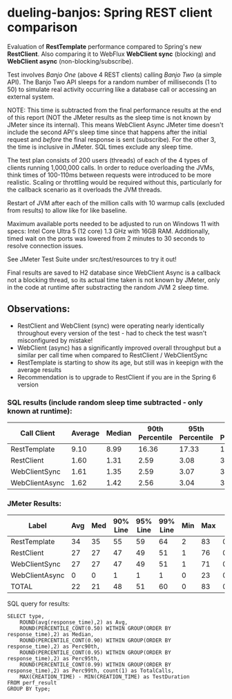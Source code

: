 # dueling-banjos: Spring REST client comparison

Evaluation of **RestTemplate** performance compared to Spring's new **RestClient**.  Also comparing it to WebFlux **WebClient sync** (blocking) and **WebClient async** (non-blocking/subscribe).

Test involves _Banjo One_ (above 4 REST clients) calling _Banjo Two_ (a simple API).  The Banjo Two API sleeps for a random number of milliseconds (1 to 50) to simulate real activity occurring like a database call or accessing an external system.  

NOTE: This time is subtracted from the final performance results at the end of this report (NOT the JMeter results as the sleep time is not known by JMeter since its internal).  This means WebClient Async JMeter time doesn't include the second API's sleep time since that happens after the initial request and _before_ the final response is sent (subscribe).  For the other 3, the time is inclusive in JMeter.  SQL times exclude any sleep time.

The test plan consists of 200 users (threads) of each of the 4 types of clients running 1,000,000 calls.  In order to reduce overloading the JVMs, think times of 100-110ms between requests were introduced to be more realistic.  Scaling or throttling would be required without this, particularly for the callback scenario as it overloads the JVM threads.

Restart of JVM after each of the million calls with 10 warmup calls (excluded from results) to allow like for like baseline.

Maximum available ports needed to be adjusted to run on Windows 11 with specs: Intel Core Ultra 5 (12 core) 1.3 GHz with 16GB RAM.  Additionally, timed wait on the ports was lowered from 2 minutes to 30 seconds to resolve connection issues.

See JMeter Test Suite under src/test/resources to try it out!

Final results are saved to H2 database since WebClient Async is a callback not a blocking thread, so its actual time taken is not known by JMeter, only in the code at runtime after substracting the random JVM 2 sleep time.

## Observations:

- RestClient and WebClient (sync) were operating nearly identically throughout every version of the test - had to check the test wasn't misconfigured by mistake!
- WebClient (async) has a significantly improved overall throughput but a similar per call time when compared to RestClient / WebClientSync
- RestTemplate is starting to show its age, but still was in keepign with the average results
- Recommendation is to upgrade to RestClient if you are in the Spring 6 version

### SQL results (include random sleep time subtracted - only known at runtime):

| Call Client    | Average | Median | 90th Percentile | 95th Percentile | 99th Percentile | Total Calls | Test Duration |
|----------------|---------|--------|-----------------|-----------------|-----------------|-------------|---------------|
| RestTemplate   | 9.10    | 8.99   | 16.36           | 17.33           | 18.92           | 1,000,000   | 12:40.528464  |
| RestClient     | 1.60    | 1.31   | 2.59            | 3.08            | 3.87            | 1,000,000   | 11:33.803078  |
| WebClientSync  | 1.61    | 1.35   | 2.59            | 3.07            | 3.93            | 1,000,000   | 11:33.711818  |
| WebClientAsync | 1.62    | 1.42   | 2.56            | 3.04            | 3.91            | 1,000,000   | 09:19.613708  |

### JMeter Results:

| Label          | Avg | Med | 90% Line | 95% Line | 99% Line | Min | Max | Error % | Thru-put | Recv KB/s | Sent KB/s |
|----------------|-----|-----|----------|----------|----------|-----|-----|---------|----------|-----------|-----------|
| RestTemplate   | 34  | 35  | 55       | 59       | 64       | 2   | 83  | 0.00%   | 1314.806 | 251.46    | 165.64    |
| RestClient     | 27  | 27  | 47       | 49       | 51       | 1   | 76  | 0.00%   | 1441.242 | 276.26    | 178.75    |
| WebClientSync  | 27  | 27  | 47       | 49       | 51       | 1   | 71  | 0.00%   | 1441.379 | 280.52    | 182.99    |
| WebClientAsync | 0   | 0   | 1        | 1        | 1        | 0   | 23  | 0.00%   | 1787.000 | 325.83    | 228.61    |
| TOTAL          | 22  | 21  | 48       | 51       | 60       | 0   | 83  | 0.00%   | 1308.721 | 248.62    | 165.19    |

SQL query for results:

```
SELECT type, 
    ROUND(avg(response_time),2) as Avg, 
    ROUND(PERCENTILE_CONT(0.50) WITHIN GROUP(ORDER BY response_time),2) as Median,
    ROUND(PERCENTILE_CONT(0.90) WITHIN GROUP(ORDER BY response_time),2) as Perc90th,  
    ROUND(PERCENTILE_CONT(0.95) WITHIN GROUP(ORDER BY response_time),2) as Perc95th, 
    ROUND(PERCENTILE_CONT(0.99) WITHIN GROUP(ORDER BY response_time),2) as Perc99th, count(1) as TotalCalls,
    MAX(CREATION_TIME) - MIN(CREATION_TIME) as TestDuration
FROM perf_result 
GROUP BY type;
```
   
